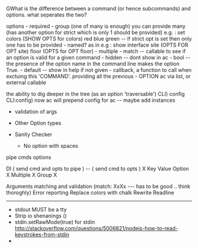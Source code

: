 GWhat is the difference between a command (or hence subcommands) and options.
what seperates the two?

options
    - required
    - group (one of many is enough) you can provide many (has another option for strict which is only 1 should be provided)
        e.g. : set colors (SHOW OPTS for colors) red blue green
                -- if strict opt is set then only one has to be provided
    - named? as in
        e.g : show interface site (OPTS FOR OPT site) floor (OPTS for OPT floor)
    - multiple
    - match -- callable to see if an option is valid for a given command
    - hidden -- dont show in ac
    - bool -- the presence of the option name in the command line makes the option True.
    - default -- show in help if not given
    - callback, a function to call when exctuing this 'COMMAND'. providing all the previous
    - OPTION ac via list, or external callable


the ability to dig deeper in the tree (as an option 'traversable')
    CLI) config
    CLI:config) now ac will prepend config for ac
    -- maybe add instances


- validation of args


- Other Option types
- Sanity Checker
    * No option with spaces


pipe cmds options


DI ( send cmd and opts to pipe ) -- ( send cmd to opts ) X
Key Value Option X
Multiple X
Group X



Arguments matching and validation (match: XxXx --- has to be good .. think thoroghly)
Error reporting
Replace colors with chalk
Rewrite Readline


--------------


* stdout MUST be a tty
* Strip io shenanings ()
* stdin.setRawMode(true) for stdin
    http://stackoverflow.com/questions/5006821/nodejs-how-to-read-keystrokes-from-stdin
*
